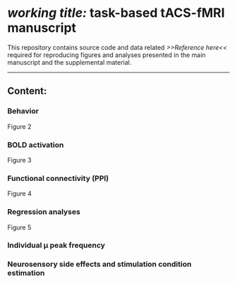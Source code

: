 # _working title:_ task-based tACS-fMRI manuscript
This repository contains source code and data related 
_>>Reference here<<_
required for reproducing figures and analyses presented in the main manuscript and the supplemental material. 

---

## Content:

### Behavior
Figure 2 

### BOLD activation 
Figure 3 

### Functional connectivity (PPI)
Figure 4 

### Regression analyses
Figure 5 

### Individual µ peak frequency


### Neurosensory side effects and stimulation condition estimation

